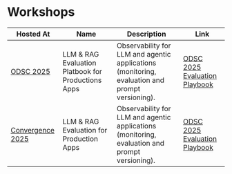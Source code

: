# Workshops

Hosted At | Name | Description | Link |
|------|------|-------------|------|
| [ODSC 2025](https://odsc.com/) | LLM & RAG Evaluation Platbook for Productions Apps | Observability for LLM and agentic applications (monitoring, evaluation and prompt versioning). | [ODSC 2025 Evaluation Playbook](./workshops/odsc-2025-evaluation-playbook/) |
| [Convergence 2025](https://www.comet.com/site/events/convergence/) | LLM & RAG Evaluation for Production Apps | Observability for LLM and agentic applications (monitoring, evaluation and prompt versioning). | [ODSC 2025 Evaluation Playbook](./workshops/2025-convergence-evaluation-playbook/) |


